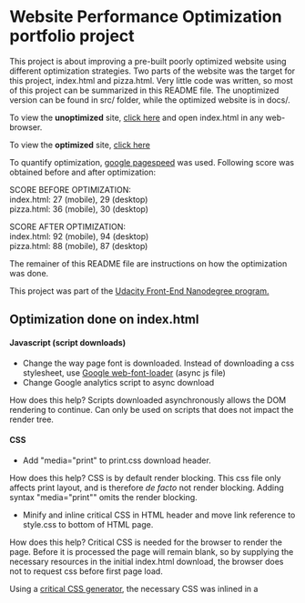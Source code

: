 # Website Performance Optimization portfolio project

This project is about improving a pre-built poorly optimized website using different optimization strategies.
Two parts of the website was the target for this project, index.html and pizza.html. Very little code was written, so most of this project can be summarized in this README file. The unoptimized version can be found in src/ folder, while the optimized website is in docs/.

To view the **unoptimized** site, [click here](https://github.com/ovsundal/Website-Performance-Optimization/tree/master/src) 
and open index.html in any web-browser. 

To view the **optimized** site, [click here](https://ovsundal.github.io/Website-Performance-Optimization/)

To quantify optimization, [google pagespeed](https://developers.google.com/speed/pagespeed/) was used. Following score 
was obtained before and after optimization:

SCORE BEFORE OPTIMIZATION:  
index.html: 27 (mobile), 29 (desktop)  
pizza.html: 36 (mobile), 30 (desktop)  

SCORE AFTER OPTIMIZATION:  
index.html: 92 (mobile), 94 (desktop)  
pizza.html: 88 (mobile), 87 (desktop)        
   
The remainer of this README file are instructions on how the optimization was done. 

This project was part of the [Udacity Front-End Nanodegree program.](https://www.udacity.com/course/front-end-web-developer-nanodegree--nd001)
   
## Optimization done on index.html

#### Javascript (script downloads)

* Change the way page font is downloaded. Instead of downloading a css stylesheet, use [Google web-font-loader](https://developers.google.com/fonts/docs/webfont_loader) (async js file)
* Change Google analytics script to async download 

How does this help? Scripts downloaded asynchronously allows the DOM rendering to continue.
Can only be used on scripts that does not impact the render tree.
  
#### CSS

* Add "media="print" to print.css download header.

How does this help? CSS is by default render blocking. This css file only affects print layout, and is therefore *de facto* 
not render blocking. Adding syntax "media="print"" omits the render blocking.
  
* Minify and inline critical CSS in HTML header and move link reference to style.css to bottom of HTML page. 

How does this help? Critical CSS is needed for the browser to render the page. Before it is processed the page will remain blank,   so   by supplying the necessary resources in the initial index.html download, the browser does not to request css before first page           load.

Using a [critical CSS generator](https://jonassebastianohlsson.com/criticalpathcssgenerator/), the necessary CSS was inlined in a <style> block in the header section. The link reference to style.css was moved to the bottom of the page

#### Inlining images
* 3 thumbnail images inlined as Base64 strings.

How does this help? Inlining images into index.html reduces file requests. A drawback is that the images can no longer be cached. 

*A quick note on size of index.html. This should, if possible, be no more than 14.3 kb. Below this threshold, the time needed to download the file is 1 RTT (round-time-trip). This is due to the congestion window of TCP/IP protocol. A segment (part of file sent) is ~1430 byte. TCP sends up to 10 segments before waiting for ACK, so in total 14320 byte = 14.3 kb. In short, this means that an index.html of < 14.3kb only requires 1 RTT (assuming no segments are lost enroute). A size higher than this (or a segment loss) will require 2 RTTs.*

(Index.html was 5 kb at start. This gives ~9 kb to use for CSS and image inlining before 2 RTTs are needed)

After inlining 3 thumb images, size of index.html is now 14317 bytes.

  #### GULP (used for minification)

* Install node.js
* In project docs folder, type "npm init". This will create a package.json file
* Install gulp (globally): npm install --save gulp-install
* Install gulp (locally, in working dir): npm install --global gulp-cli

##### JS minification

* Install js-uglify (npm install --save-dev gulp-uglify) (JS minification)
* [Setup gulpfile.js](https://www.npmjs.com/package/gulp-uglify)
* Run gulp

##### CSS minification

* Install css-lean (npm install gulp-clean-css --save-dev)
* [Setup gulpfile.js](https://www.npmjs.com/package/gulp-clean-css)
* Run gulp


## Optimization done on pizza.html

#### Reduce load time of slider

Two thing were done here:

* Reduce number of DOM calls from 3 to 1. 

This was done by making one initial request, storing it in a variable (randomPizzaContainerElement) and calling that instead of repeated DOM calls. This is a cheaper process to access than traversing through the DOM and will thus reduce load time.

* Use requestAnimationFrame for the resizing function

By calling putting the resize function inside requestAnimationFrame, this allows the browser to optimize the animation drawing job. 

As a result of these two methods, the animation load time was reduced from ~175 ms to less than 1 ms.

#### Increase scroll-rate of pizza.html

One thing were done here:

* Move static (non-changing) DOM calls outside of the loop in main.js (line 520)

This was enough to reach 60 fps when scrolling.


Web-resources used summary:

Google pagespeed: https://developers.google.com/speed/pagespeed/  
Base-64 encoding of images: https://www.base64-image.de/  
Critical CSS extractor: https://jonassebastianohlsson.com/criticalpathcssgenerator/  
